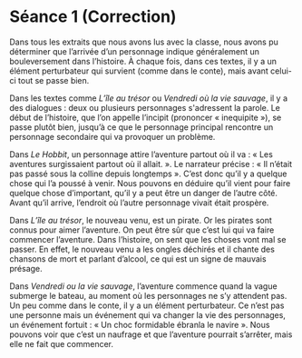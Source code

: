 # Séance 1 (Correction)

Dans tous les extraits que nous avons lus avec la classe, nous avons pu déterminer que l’arrivée d’un personnage indique généralement un bouleversement dans l’histoire. À chaque fois, dans ces textes, il y a un élément perturbateur qui survient (comme dans le conte), mais avant celui-ci tout se passe bien.

Dans les textes comme *L’île au trésor* ou *Vendredi où la vie sauvage*, il y a des dialogues : deux ou plusieurs personnages s'adressent la parole. Le début de l’histoire, que l’on appelle l’incipit (prononcer « inequipite »), se passe plutôt bien, jusqu’à ce que le personnage principal rencontre un personnage secondaire qui va provoquer un problème.

Dans *Le Hobbit*, un personnage attire l’aventure partout où il va : « Les aventures surgissaient partout où il allait. ». Le narrateur précise : « Il n’était pas passé sous la colline depuis longtemps ». C’est donc qu’il y a quelque chose qui l’a poussé à venir. Nous pouvons en déduire qu’il vient pour faire quelque chose d’important, qu’il y a peut être un danger de l’autre côté. Avant qu’il arrive, l’endroit où l’autre personnage vivait était prospère.

Dans *L’île au trésor*, le nouveau venu, est un pirate. Or les pirates sont connus pour aimer l’aventure. On peut être sûr que c’est lui qui va faire commencer l’aventure. Dans l’histoire, on sent que les choses vont mal se passer. En effet, le nouveau venu a les ongles déchirés et il chante des chansons de mort et parlant d’alcool, ce qui est un signe de mauvais présage.

Dans *Vendredi ou la vie sauvage*, l’aventure commence quand la vague submerge le bateau, au moment où les personnages ne s’y attendent pas. Un peu comme dans le conte, il y a un élément perturbateur. Ce n’est pas une personne mais un événement qui va changer la vie des personnages, un événement fortuit : « Un choc formidable ébranla le navire ». Nous pouvons voir que c’est un naufrage et que l’aventure pourrait s’arrêter, mais elle ne fait que commencer.